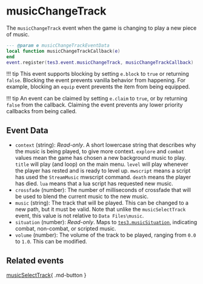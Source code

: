 # musicChangeTrack
<div class="search_terms" style="display: none">musicchangetrack</div>

<!---
	This file is autogenerated. Do not edit this file manually. Your changes will be ignored.
	More information: https://github.com/MWSE/MWSE/tree/master/docs
-->

The `musicChangeTrack` event when the game is changing to play a new piece of music.

```lua
--- @param e musicChangeTrackEventData
local function musicChangeTrackCallback(e)
end
event.register(tes3.event.musicChangeTrack, musicChangeTrackCallback)
```

!!! tip
	This event supports blocking by setting `e.block` to `true` or returning `false`. Blocking the event prevents vanilla behavior from happening. For example, blocking an `equip` event prevents the item from being equipped.

!!! tip
	An event can be claimed by setting `e.claim` to `true`, or by returning `false` from the callback. Claiming the event prevents any lower priority callbacks from being called.

## Event Data

* `context` (string): *Read-only*. A short lowercase string that describes why the music is being played, to give more context. `explore` and `combat` values mean the game has chosen a new background music to play. `title` will play (and loop) on the main menu. `level` will play whenever the player has rested and is ready to level up. `mwscript` means a script has used the `StreamMusic` mwscript command. `death` means the player has died. `lua` means that a lua script has requested new music.
* `crossfade` (number): The number of milliseconds of crossfade that will be used to blend the current music to the new music.
* `music` (string): The track that will be played. This can be changed to a new path, but it must be valid. Note that unlike the `musicSelectTrack` event, this value is not relative to `Data Files\music`.
* `situation` (number): *Read-only*. Maps to [`tes3.musicSituation`](https://mwse.github.io/MWSE/references/music-situations/), indicating combat, non-combat, or scripted music.
* `volume` (number): The volume of the track to be played, ranging from `0.0` to `1.0`. This can be modified.


## Related events

[musicSelectTrack](./musicSelectTrack.md){ .md-button }

